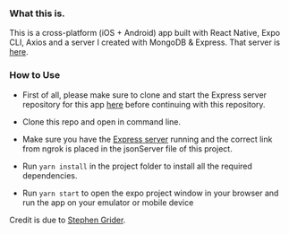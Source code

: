 ### What this is.

This is a cross-platform (iOS + Android) app built with React Native, Expo CLI, Axios and a server I created with MongoDB & Express. That server is [here](https://github.com/OreAkintobi/React-Native-Tracker-App-Express-Server "here").

### How to Use

- First of all, please make sure to clone and start the Express server repository for this app [here](https://github.com/OreAkintobi/React-Native-Tracker-App-Express-Server "here") before continuing with this repository.

- Clone this repo and open in command line.

- Make sure you have the [Express server](https://github.com/OreAkintobi/React-Native-Tracker-App-Express-Server "Express server") running and the correct link from ngrok is placed in the jsonServer file of this project.

- Run `yarn install` in the project folder to install all the required dependencies.

- Run `yarn start` to open the expo project window in your browser and run the app on your emulator or mobile device


Credit is due to [Stephen Grider](https://github.com/StephenGrider "Stephen Grider").
